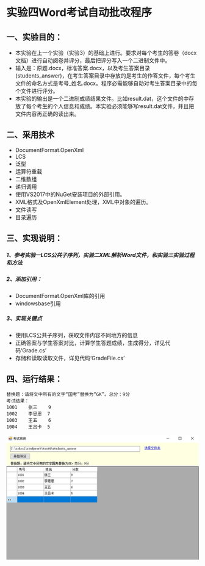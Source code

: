 # 实验四Word考试自动批改程序
## 一、实验目的：
- 本实验在上一个实验（实验3）的基础上进行。要求对每个考生的答卷（docx文档）进行自动阅卷并评分，最后把评分写入一个二进制文件中。
- 输入是：原题.docx，标准答案.docx，以及考生答案目录(students_answer)，在考生答案目录中存放的是考生的作答文件，每个考生文件的命名方式是考号_姓名.docx。程序必需能够自动对考生答案目录中的每个文件进行评分。
- 本实验的输出是一个二进制成绩结果文件。比如result.dat，这个文件的中存放了每个考生的个人信息和成绩。本实验必须能够写result.dat文件，并且把文件内容再正确的读出来。
## 二、采用技术
- DocumentFormat.OpenXml
- LCS
- 泛型
- 运算符重载
- 二维数组
- 递归调用
- 使用VS2017中的NuGet安装项目的外部引用。
- XML格式及OpenXmlElement处理，XML中对象的遍历。
- 文件读写
- 目录遍历
## 三、实现说明：
##### 1、参考实验一LCS公共子序列，实验二XML解析Word文件，和实验三实验过程和方法
##### 2、添加引用：
- DocumentFormat.OpenXml库的引用
- windowsbase引用  
##### 3、实现关键点
- 使用LCS公共子序列，获取文件内容不同地方的信息
- 正确答案与学生答案对比，计算学生答题成绩，生成得分，详见代码‘Grade.cs’
- 存储和读取读取文件，详见代码‘GradeFile.cs’
## 四、运行结果：
```
替换题：请将文中所有的文字“国考”替换为“GK”。总分：9分
考试结果：
1001    张三    9
1002    李思思  7
1003    王五    6
1004    王吕卡  5
```
![Alt text](https://raw.githubusercontent.com/lisufang/CSharp/master/test4/documents/result.jpg "运行结果")

 

